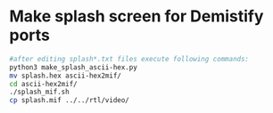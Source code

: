# Make splash screen for Demistify ports

```sh
#after editing splash*.txt files execute following commands:
python3 make_splash_ascii-hex.py
mv splash.hex ascii-hex2mif/
cd ascii-hex2mif/
./splash_mif.sh 
cp splash.mif ../../rtl/video/
```

